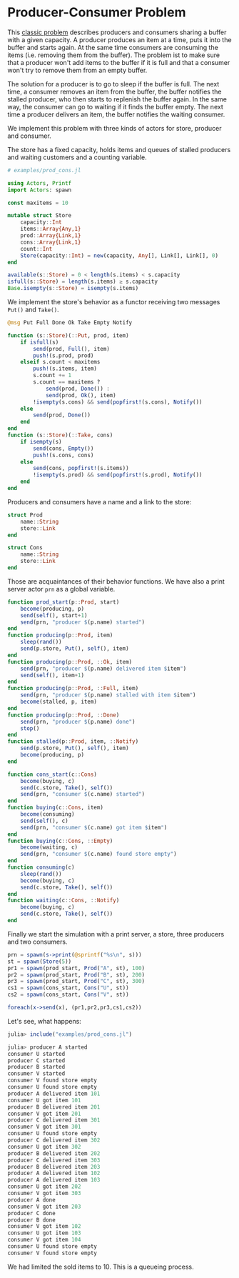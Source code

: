 # Producer-Consumer Problem

This [classic problem](https://en.wikipedia.org/wiki/Producer–consumer_problem) describes producers and consumers sharing a buffer with a given capacity. A producer produces an item at a time, puts it into the buffer and starts again. At the same time consumers are consuming the items (i.e. removing them from the buffer). The problem ist to make sure that a producer won't add items to the buffer if it is full and that a consumer won't try to remove them from an empty buffer. 

The solution for a producer is to go to sleep if the buffer is full. The next time, a consumer removes an item from the buffer, the buffer notifies the stalled producer, who then starts to replenish the buffer again. In the same way, the consumer can go to waiting if it finds the buffer empty. The next time a producer delivers an item, the buffer notifies the waiting consumer.

We implement this problem with three kinds of actors for store, producer and consumer.

The store has a fixed capacity, holds items and queues of stalled producers and waiting customers and a counting variable.

```julia
# examples/prod_cons.jl

using Actors, Printf
import Actors: spawn

const maxitems = 10

mutable struct Store
    capacity::Int
    items::Array{Any,1}
    prod::Array{Link,1}
    cons::Array{Link,1}
    count::Int
    Store(capacity::Int) = new(capacity, Any[], Link[], Link[], 0)
end

available(s::Store) = 0 < length(s.items) < s.capacity
isfull(s::Store) = length(s.items) ≥ s.capacity
Base.isempty(s::Store) = isempty(s.items)
```

We implement the store's behavior as a functor receiving two messages `Put()` and `Take()`.

```julia
@msg Put Full Done Ok Take Empty Notify

function (s::Store)(::Put, prod, item)
    if isfull(s)
        send(prod, Full(), item)
        push!(s.prod, prod)
    elseif s.count < maxitems
        push!(s.items, item)
        s.count += 1
        s.count == maxitems ?
            send(prod, Done()) :
            send(prod, Ok(), item)
        !isempty(s.cons) && send(popfirst!(s.cons), Notify())
    else
        send(prod, Done())
    end
end
function (s::Store)(::Take, cons)
    if isempty(s)
        send(cons, Empty())
        push!(s.cons, cons)
    else
        send(cons, popfirst!(s.items))
        !isempty(s.prod) && send(popfirst!(s.prod), Notify())
    end
end
```

Producers and consumers have a name and a link to the store:

```julia
struct Prod
    name::String
    store::Link
end

struct Cons
    name::String
    store::Link
end
```

Those are acquaintances of their behavior functions. We have also a print server actor `prn` as a global variable.

```julia
function prod_start(p::Prod, start)
    become(producing, p)
    send(self(), start+1)
    send(prn, "producer $(p.name) started")
end
function producing(p::Prod, item)
    sleep(rand())
    send(p.store, Put(), self(), item)
end
function producing(p::Prod, ::Ok, item)
    send(prn, "producer $(p.name) delivered item $item")
    send(self(), item+1)
end
function producing(p::Prod, ::Full, item)
    send(prn, "producer $(p.name) stalled with item $item")
    become(stalled, p, item)
end
function producing(p::Prod, ::Done)
    send(prn, "producer $(p.name) done")
    stop()
end
function stalled(p::Prod, item, ::Notify)
    send(p.store, Put(), self(), item)
    become(producing, p)
end

function cons_start(c::Cons)
    become(buying, c)
    send(c.store, Take(), self())
    send(prn, "consumer $(c.name) started")
end
function buying(c::Cons, item)
    become(consuming)
    send(self(), c)
    send(prn, "consumer $(c.name) got item $item")
end
function buying(c::Cons, ::Empty)
    become(waiting, c)
    send(prn, "consumer $(c.name) found store empty")
end
function consuming(c)
    sleep(rand())
    become(buying, c)
    send(c.store, Take(), self())
end
function waiting(c::Cons, ::Notify)
    become(buying, c)
    send(c.store, Take(), self())
end
```

Finally we start the simulation with a print server, a store, three producers and two consumers.

```julia
prn = spawn(s->print(@sprintf("%s\n", s)))
st = spawn(Store(5))
pr1 = spawn(prod_start, Prod("A", st), 100)
pr2 = spawn(prod_start, Prod("B", st), 200)
pr3 = spawn(prod_start, Prod("C", st), 300)
cs1 = spawn(cons_start, Cons("U", st))
cs2 = spawn(cons_start, Cons("V", st))

foreach(x->send(x), (pr1,pr2,pr3,cs1,cs2))
```

Let's see, what happens:

```julia
julia> include("examples/prod_cons.jl")

julia> producer A started
consumer U started
producer C started
producer B started
consumer V started
consumer V found store empty
consumer U found store empty
producer A delivered item 101
consumer U got item 101
producer B delivered item 201
consumer V got item 201
producer C delivered item 301
consumer V got item 301
consumer U found store empty
producer C delivered item 302
consumer U got item 302
producer B delivered item 202
producer C delivered item 303
producer B delivered item 203
producer A delivered item 102
producer A delivered item 103
consumer U got item 202
consumer V got item 303
producer A done
consumer V got item 203
producer C done
producer B done
consumer V got item 102
consumer U got item 103
consumer V got item 104
consumer U found store empty
consumer V found store empty
```

We had limited the sold items to 10. This is a queueing process.
